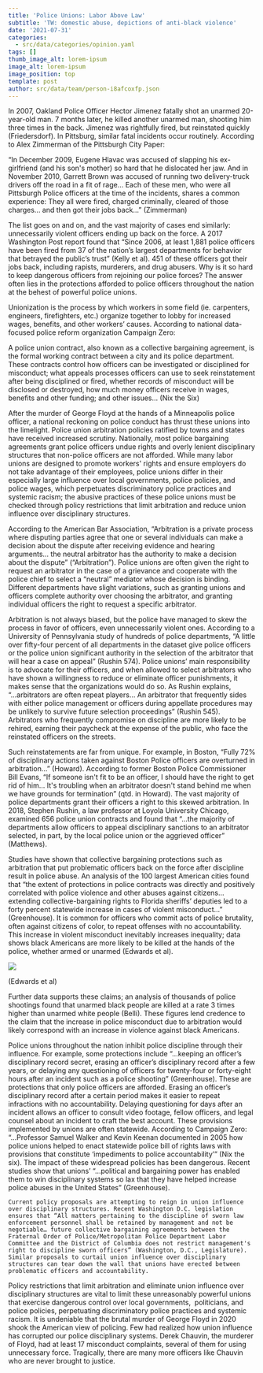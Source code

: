```yaml
---
title: 'Police Unions: Labor Above Law'
subtitle: 'TW: domestic abuse, depictions of anti-black violence'
date: '2021-07-31'
categories:
  - src/data/categories/opinion.yaml
tags: []
thumb_image_alt: lorem-ipsum
image_alt: lorem-ipsum
image_position: top
template: post
author: src/data/team/person-i8afcoxfp.json
---
```

In 2007, Oakland Police Officer Hector Jimenez fatally shot an unarmed 20-year-old man. 7 months later, he killed another unarmed man, shooting him three times in the back. Jimenez was rightfully fired, but reinstated quickly (Friedersdorf). In Pittsburg, similar fatal incidents occur routinely. According to Alex Zimmerman of the Pittsburgh City Paper: 


“In December 2009, Eugene Hlavac was accused of slapping his ex-girlfriend (and his son's mother) so hard that he dislocated her jaw. And in November 2010, Garrett Brown was accused of running two delivery-truck drivers off the road in a fit of rage... Each of these men, who were all Pittsburgh Police officers at the time of the incidents, shares a common experience: They all were fired, charged criminally, cleared of those charges... and then got their jobs back…” (Zimmerman)

The list goes on and on, and the vast majority of cases end similarly: unnecessarily violent officers ending up back on the force. A 2017 Washington Post report found that “Since 2006, at least 1,881 police officers have been fired from 37 of the nation’s largest departments for behavior that betrayed the public’s trust” (Kelly et al). 451 of these officers got their jobs back, including rapists, murderers, and drug abusers. Why is it so hard to keep dangerous officers from rejoining our police forces? The answer often lies in the protections afforded to police officers throughout the nation at the behest of powerful police unions. 

Unionization is the process by which workers in some field (ie. carpenters, engineers, firefighters, etc.) organize together to lobby for increased wages, benefits, and other workers’ causes. According to national data-focused police reform organization Campaign Zero:

A police union contract, also known as a collective bargaining agreement, is the formal working contract between a city and its police department. These contracts control how officers can be investigated or disciplined for misconduct; what appeals processes officers can use to seek reinstatement after being disciplined or fired, whether records of misconduct will be disclosed or destroyed, how much money officers receive in wages, benefits and other funding; and other issues… (Nix the Six)

After the murder of George Floyd at the hands of a Minneapolis police officer, a national reckoning on police conduct has thrust these unions into the limelight. Police union arbitration policies ratified by towns and states have received increased scrutiny. Nationally, most police bargaining agreements grant police officers undue rights and overly lenient disciplinary structures that non-police officers are not afforded. While many labor unions are designed to promote workers' rights and ensure employers do not take advantage of their employees, police unions differ in their especially large influence over local governments, police policies, and police wages, which perpetuates discriminatory police practices and systemic racism; the abusive practices of these police unions must be checked through policy restrictions that limit arbitration and reduce union influence over disciplinary structures.

According to the American Bar Association, “Arbitration is a private process where disputing parties agree that one or several individuals can make a decision about the dispute after receiving evidence and hearing arguments… the neutral arbitrator has the authority to make a decision about the dispute” (“Arbitration”). Police unions are often given the right to request an arbitrator in the case of a grievance and cooperate with the police chief to select a “neutral” mediator whose decision is binding. Different departments have slight variations, such as granting unions and officers complete authority over choosing the arbitrator, and granting individual officers the right to request a specific arbitrator. 

Arbitration is not always biased, but the police have managed to skew the process in favor of officers, even unnecessarily violent ones. According to a University of Pennsylvania study of hundreds of police departments, “A little over fifty-four percent of all departments in the dataset give police officers or the police union significant authority in the selection of the arbitrator that will hear a case on appeal” (Rushin 574). Police unions’ main responsibility is to advocate for their officers, and when allowed to select arbitrators who have shown a willingness to reduce or eliminate officer punishments, it makes sense that the organizations would do so. As Rushin explains, “...arbitrators are often repeat players… An arbitrator that frequently sides with either police management or officers during appellate procedures may be unlikely to survive future selection proceedings” (Rushin 545). Arbitrators who frequently compromise on discipline are more likely to be rehired, earning their paycheck at the expense of the public, who face the reinstated officers on the streets. 

Such reinstatements are far from unique. For example, in Boston, “Fully 72% of disciplinary actions taken against Boston Police officers are overturned in arbitration…” (Howard). According to former Boston Police Commissioner Bill Evans, “If someone isn't fit to be an officer, I should have the right to get rid of him… It's troubling when an arbitrator doesn't stand behind me when we have grounds for termination” (qtd. in Howard). The vast majority of police departments grant their officers a right to this skewed arbitration. In 2018, Stephen Rushin, a law professor at Loyola University Chicago, examined 656 police union contracts and found that “...the majority of departments allow officers to appeal disciplinary sanctions to an arbitrator selected, in part, by the local police union or the aggrieved officer” (Matthews).

Studies have shown that collective bargaining protections such as arbitration that put problematic officers back on the force after discipline result in police abuse. An analysis of the 100 largest American cities found that “the extent of protections in police contracts was directly and positively correlated with police violence and other abuses against citizens… extending collective-bargaining rights to Florida sheriffs’ deputies led to a forty percent statewide increase in cases of violent misconduct...” (Greenhouse). It is common for officers who commit acts of police brutality, often against citizens of color, to repeat offenses with no accountability. This increase in violent misconduct inevitably increases inequality; data shows black Americans are more likely to be killed at the hands of the police, whether armed or unarmed (Edwards et al). 

![](https://lh3.googleusercontent.com/UJEQRrYj85tf0mVeN5K3dEhY2xdWLXVzAv_r\_1G2M7Tsb46kggteysbkRfiFLC04biIzfeKf40LJH1YyxhMOz0aqpnpH2dG-Pj7F5HmonAjGpEvLD-wDC3UaMNptmO5JVX0kAkbi) 	

(Edwards et al)

Further data supports these claims; an analysis of thousands of police shootings found that unarmed black people are killed at a rate 3 times higher than unarmed white people (Belli). These figures lend credence to the claim that the increase in police misconduct due to arbitration would likely correspond with an increase in violence against black Americans. 

Police unions throughout the nation inhibit police discipline through their influence. For example, some protections include “...keeping an officer’s disciplinary record secret, erasing an officer’s disciplinary record after a few years, or delaying any questioning of officers for twenty-four or forty-eight hours after an incident such as a police shooting” (Greenhouse). These are protections that only police officers are afforded. Erasing an officer’s disciplinary record after a certain period makes it easier to repeat infractions with no accountability. Delaying questioning for days after an incident allows an officer to consult video footage, fellow officers, and legal counsel about an incident to craft the best account. These provisions implemented by unions are often statewide. According to Campaign Zero: “...Professor Samuel Walker and Kevin Keenan documented in 2005 how police unions helped to enact statewide police bill of rights laws with provisions that constitute ‘impediments to police accountability’” (Nix the six). The impact of these widespread policies has been dangerous. Recent studies show that unions’ “...political and bargaining power has enabled them to win disciplinary systems so lax that they have helped increase police abuses in the United States” (Greenhouse). 

	Current policy proposals are attempting to reign in union influence over disciplinary structures. Recent Washington D.C. legislation ensures that “All matters pertaining to the discipline of sworn law enforcement personnel shall be retained by management and not be negotiable… future collective bargaining agreements between the Fraternal Order of Police/Metropolitan Police Department Labor Committee and the District of Columbia does not restrict management's right to discipline sworn officers” (Washington, D.C., Legislature). Similar proposals to curtail union influence over disciplinary structures can tear down the wall that unions have erected between problematic officers and accountability. 

Policy restrictions that limit arbitration and eliminate union influence over disciplinary structures are vital to limit these unreasonably powerful unions that exercise dangerous control over local governments,  politicians, and police policies, perpetuating discriminatory police practices and systemic racism. It is undeniable that the brutal murder of George Floyd in 2020 shook the American view of policing. Few had realized how union influence has corrupted our police disciplinary systems. Derek Chauvin, the murderer of Floyd, had at least 17 misconduct complaints, several of them for using unnecessary force. Tragically, there are many more officers like Chauvin who are never brought to justice. 
